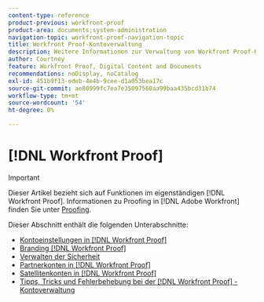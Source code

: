 ```yaml
---
content-type: reference
product-previous: workfront-proof
product-area: documents;system-administration
navigation-topic: workfront-proof-navigation-topic
title: Workfront Proof-Kontoverwaltung
description: Weitere Informationen zur Verwaltung von Workfront Proof-Konten.
author: Courtney
feature: Workfront Proof, Digital Content and Documents
recommendations: noDisplay, noCatalog
exl-id: 451b9f13-edeb-4e4b-9cee-d1a053bea17c
source-git-commit: ae80999fc7ea7e35097560aa99baa435bcd31b74
workflow-type: tm+mt
source-wordcount: '54'
ht-degree: 0%

---
```


# [!DNL Workfront Proof]

>[!IMPORTANT]
>
>Dieser Artikel bezieht sich auf Funktionen im eigenständigen [!DNL Workfront Proof]. Informationen zu Proofing in [!DNL Adobe Workfront] finden Sie unter [Proofing](../../review-and-approve-work/proofing/proofing.md).

Dieser Abschnitt enthält die folgenden Unterabschnitte:

* [Kontoeinstellungen in [!DNL Workfront Proof]](../../workfront-proof/wp-acct-admin/account-settings/account-settings.md)
* [Branding [!DNL Workfront Proof]](../../workfront-proof/wp-acct-admin/branding/branding.md)
* [Verwalten der Sicherheit](../../workfront-proof/wp-acct-admin/managing-security/manage-security.md)
* [Partnerkonten in [!DNL Workfront Proof]](../../workfront-proof/wp-acct-admin/partner-accounts/partner-accounts.md)
* [Satellitenkonten in [!DNL Workfront Proof]](../../workfront-proof/wp-acct-admin/satellite-accounts/satellite-accounts.md)
* [Tipps, Tricks und Fehlerbehebung bei der  [!DNL Workfront Proof] -Kontoverwaltung](../../workfront-proof/wp-acct-admin/tips-tricks-and-troubleshooting/tips-tricks-and-troubleshooting.md)
